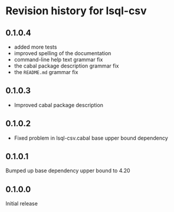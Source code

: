 # Revision history for lsql-csv
## 0.1.0.4
* added more tests
* improved spelling of the documentation
* command-line help text grammar fix
* the cabal package description grammar fix
* the `README.md` grammar fix

## 0.1.0.3
* Improved cabal package description

## 0.1.0.2
* Fixed problem in lsql-csv.cabal base upper bound dependency

## 0.1.0.1
Bumped up base dependency upper bound to 4.20

## 0.1.0.0
Initial release

